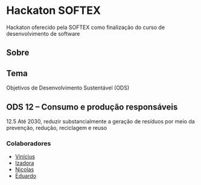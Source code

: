 # Hackaton SOFTEX
Hackaton oferecido pela SOFTEX como finalização do curso de desenvolvimento de software

## Sobre

## Tema
Objetivos de Desenvolvimento Sustentável (ODS)

## ODS 12 – Consumo e produção responsáveis
12.5 Até 2030, reduzir substancialmente a geração de resíduos por meio da prevenção, redução, reciclagem e reuso

### Colaboradores
- [Vinícius](https://github.com/viniciusFelipeS)
- [Izadora](https://github.com/izadora-oliveira)
- [Nicolas](https://github.com/nicolasmonteiro)
- [Eduardo](https://github.com/EM180303) 
